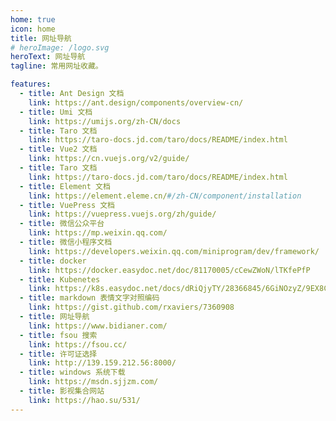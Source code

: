 ```yaml
---
home: true
icon: home
title: 网址导航
# heroImage: /logo.svg
heroText: 网址导航
tagline: 常用网址收藏。

features:
  - title: Ant Design 文档
    link: https://ant.design/components/overview-cn/
  - title: Umi 文档
    link: https://umijs.org/zh-CN/docs
  - title: Taro 文档
    link: https://taro-docs.jd.com/taro/docs/README/index.html
  - title: Vue2 文档
    link: https://cn.vuejs.org/v2/guide/
  - title: Taro 文档
    link: https://taro-docs.jd.com/taro/docs/README/index.html
  - title: Element 文档
    link: https://element.eleme.cn/#/zh-CN/component/installation
  - title: VuePress 文档
    link: https://vuepress.vuejs.org/zh/guide/
  - title: 微信公众平台
    link: https://mp.weixin.qq.com/
  - title: 微信小程序文档
    link: https://developers.weixin.qq.com/miniprogram/dev/framework/
  - title: docker
    link: https://docker.easydoc.net/doc/81170005/cCewZWoN/lTKfePfP
  - title: Kubenetes
    link: https://k8s.easydoc.net/docs/dRiQjyTY/28366845/6GiNOzyZ/9EX8Cp45
  - title: markdown 表情文字对照编码
    link: https://gist.github.com/rxaviers/7360908
  - title: 网址导航
    link: https://www.bidianer.com/
  - title: fsou 搜索
    link: https://fsou.cc/
  - title: 许可证选择
    link: http://139.159.212.56:8000/
  - title: windows 系统下载
    link: https://msdn.sjjzm.com/
  - title: 影视集合网站
    link: https://hao.su/531/
---
```

